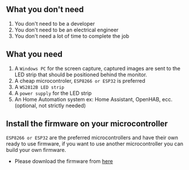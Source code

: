 ## What you don't need
1) You don't need to be a developer
2) You don't need to be an electrical engineer
3) You don't need a lot of time to complete the job

## What you need
1) A `Windows PC` for the screen capture, captured images are sent to the LED strip that should be positioned behind the monitor.
2) A cheap microcontroler, `ESP8266 or ESP32` is preferred
3) A `WS2812B LED strip`
4) A `power supply` for the LED strip
5) An Home Automation system ex: Home Assistant, OpenHAB, ecc. (optional, not strictly needed)

## Install the firmware on your microcontroller
`ESP8266 or ESP32` are the preferred microcontrollers and have their own ready to use firmware, if you want to use another microcontroller you can build your own firmware.

- Please download the firmware from [here](https://github.com/sblantipodi/glow_worm_luciferin/releases)

